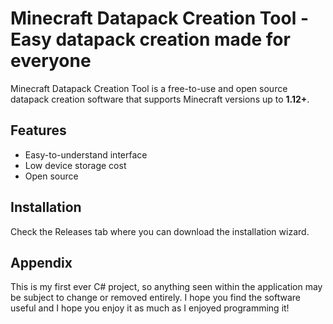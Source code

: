 # Minecraft Datapack Creation Tool - Easy datapack creation made for everyone
Minecraft Datapack Creation Tool is a free-to-use and open source datapack creation software that supports Minecraft versions up to **1.12+**.
## Features

- Easy-to-understand interface
- Low device storage cost
- Open source


## Installation

Check the Releases tab where you can download the installation wizard.
## Appendix

This is my first ever C# project, so anything seen within the application may be subject to change or removed entirely. I hope you find the software useful and I hope you enjoy it as much as I enjoyed programming it!
